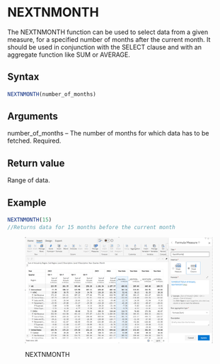 # NEXTNMONTH

The NEXTNMONTH function can be used to select data from a given measure, for a specified number of months after the current month. It should be used in conjunction with the SELECT clause and with an aggregate function like SUM or AVERAGE.&#x20;

## Syntax

```javascript
NEXTNMONTH(number_of_months)
```

## Arguments

number\_of\_months – The number of months for which data has to be fetched. Required.

## Return value

Range of data.

## Example

```javascript
NEXTNMONTH(15) 
//Returns data for 15 months before the current month
```

<figure><img src="../../.gitbook/assets/image (2) (1) (1) (1) (1) (1) (1) (1) (1) (1) (1) (1) (1) (1) (1) (1) (1) (1) (1) (1) (1) (1) (1) (1) (1) (1).png" alt=""><figcaption><p>NEXTNMONTH</p></figcaption></figure>
